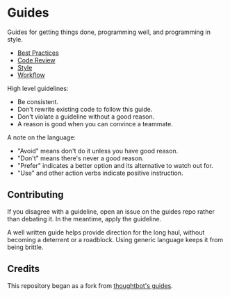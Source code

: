 Guides
======

Guides for getting things done, programming well, and programming in style.

* [Best Practices](/best-practices)
* [Code Review](/workflow/code-review)
* [Style](/style)
* [Workflow](/workflow)

High level guidelines:

* Be consistent.
* Don't rewrite existing code to follow this guide.
* Don't violate a guideline without a good reason.
* A reason is good when you can convince a teammate.

A note on the language:

* "Avoid" means don't do it unless you have good reason.
* "Don't" means there's never a good reason.
* "Prefer" indicates a better option and its alternative to watch out for.
* "Use" and other action verbs indicate positive instruction.


Contributing
------------

If you disagree with a guideline, open an issue on the guides repo rather than
debating it. In the meantime, apply the guideline.

A well written guide helps provide direction for the long haul, without becoming a deterrent or a roadblock. Using
generic language keeps it from being brittle. 

Credits
-------
This repository began as a fork from [thoughtbot's guides](https://github.com/thoughtbot/guides).
